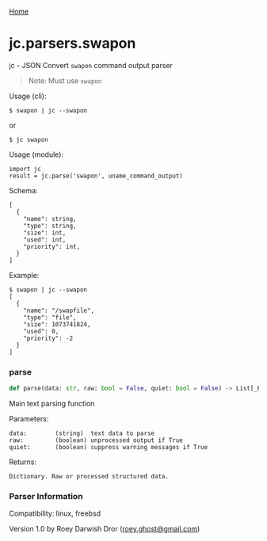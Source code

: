[Home](https://kellyjonbrazil.github.io/jc/)
<a id="jc.parsers.swapon"></a>

# jc.parsers.swapon

jc - JSON Convert `swapon` command output parser

> Note: Must use `swapon`

Usage (cli):

    $ swapon | jc --swapon

or

    $ jc swapon

Usage (module):

    import jc
    result = jc.parse('swapon', uname_command_output)

Schema:

    [
      {
        "name": string,
        "type": string,
        "size": int,
        "used": int,
        "priority": int,
      }
    ]

Example:

    $ swapon | jc --swapon
    [
      {
        "name": "/swapfile",
        "type": "file",
        "size": 1073741824,
        "used": 0,
        "priority": -2
      }
    ]

<a id="jc.parsers.swapon.parse"></a>

### parse

```python
def parse(data: str, raw: bool = False, quiet: bool = False) -> List[_Entry]
```

Main text parsing function

Parameters:

    data:        (string)  text data to parse
    raw:         (boolean) unprocessed output if True
    quiet:       (boolean) suppress warning messages if True

Returns:

    Dictionary. Raw or processed structured data.

### Parser Information
Compatibility:  linux, freebsd

Version 1.0 by Roey Darwish Dror (roey.ghost@gmail.com)
